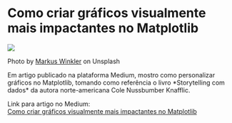 # Como criar gráficos visualmente  mais impactantes no Matplotlib
<img src="https://cdn-images-1.medium.com/max/800/0*CGQ3TGEY-gxhTtCm">
<p style="{font-size:x-small}">Photo by <a target="_blank" href="https://medium.com/r/?url=https%3A%2F%2Funsplash.com%2F%40markuswinkler%3Futm_source%3Dmedium%26utm_medium%3Dreferral">Markus Winkler</a> on Unsplash</p>
Em artigo publicado na plataforma Medium, mostro como personalizar gráficos no Matplotlib, tomando como referência o livro *Storytelling com dados* da autora norte-americana Cole Nussbumber Knafflic.  

Link para artigo no Medium:  
[Como criar gráficos visualmente  mais impactantes no Matplotlib](https://medium.com/@marciusdellano/como-criar-gráficos-visualmente-mais-impactantes-no-matplotlib-3f5d94b920b4)
